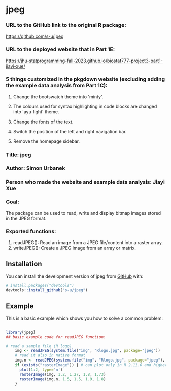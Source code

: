 # jpeg

<!-- badges: start -->

<!-- badges: end -->

### URL to the GitHub link to the original R package:

<https://github.com/s-u/jpeg>

### URL to the deployed website that in Part 1E:

<https://jhu-statprogramming-fall-2023.github.io/biostat777-project3-part1-jiayi-xue/>

### 5 things customized in the pkgdown website (excluding adding the example data analysis from Part 1C):

1.  Change the bootswatch theme into 'minty'.

2.  The colours used for syntax highlighting in code blocks are changed into 'ayu-light' theme.

3.  Change the fonts of the text.

4.  Switch the position of the left and right navigation bar.

5.  Remove the homepage sidebar.

### Title: jpeg

### Author: Simon Urbanek

### Person who made the website and example data analysis: Jiayi Xue

### Goal:

The package can be used to read, write and display bitmap images stored in the JPEG format.

### Exported functions:

1.  readJPEG(): Read an image from a JPEG file/content into a raster array.
2.  writeJPEG(): Create a JPEG image from an array or matrix.

## Installation

You can install the development version of jpeg from [GitHub](https://github.com/) with:

``` r
# install.packages("devtools")
devtools::install_github("s-u/jpeg")
```

## Example

This is a basic example which shows you how to solve a common problem:

``` r

library(jpeg)
## basic example code for readJPEG function:

# read a sample file (R logo)
    img <- readJPEG(system.file("img", "Rlogo.jpg", package="jpeg"))
    # read it also in native format
    img.n <- readJPEG(system.file("img", "Rlogo.jpg", package="jpeg"), TRUE)
    if (exists("rasterImage")) { # can plot only in R 2.11.0 and higher
      plot(1:2, type='n')
      rasterImage(img, 1.2, 1.27, 1.8, 1.73)
      rasterImage(img.n, 1.5, 1.5, 1.9, 1.8)
    }
    
```
